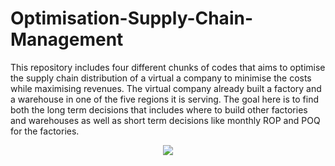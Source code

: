 # Optimisation-Supply-Chain-Management

This repository includes four different chunks of codes that aims to optimise the supply chain distribution of a virtual a company to minimise the costs while maximising revenues. The virtual company already built a factory and a warehouse in one of the five regions it is serving. The goal here is to find both the long term decisions that includes where to build other factories and warehouses as well as short term decisions like monthly ROP and POQ for the factories. 

<p align="center">
<img src="https://user-images.githubusercontent.com/70657426/162059861-66a0be56-7bc3-4d76-9d7d-b96ed79e8f43.jpg">
</p>

